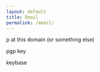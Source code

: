 ```yaml
---
layout: default
title: Email
permalink: /email/
---
```


p at this domain (or something else)

pgp key

keybase

